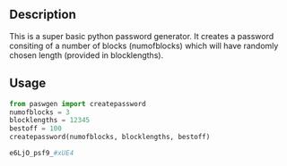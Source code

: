 ## Description
This is a super basic python password generator. It creates a password consiting of a number of blocks (numofblocks) which will have randomly chosen length (provided in blocklengths).

## Usage
```python
from paswgen import createpassword
numofblocks = 3
blocklengths = 12345
bestoff = 100
createpassword(numofblocks, blocklengths, bestoff)
```
```python
e6LjO_psf9_#xUE4
```
